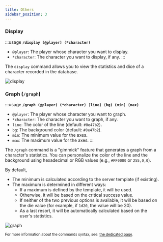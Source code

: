 ```yaml
---
title: Others
sidebar_position: 3
---
```

### Display

:::usage
**`/display (@player) (*character)`**
- `@player`: The player whose character you want to display.
- `*character`: The character you want to display, if any.
:::

The `display` command allows you to view the statistics and dice of a character recorded in the database. 

![display](/assets/rolls/db/display_ex.png)

### Graph (`/graph`)

:::usage
**`/graph (@player) (*character) (line) (bg) (min) (max)`**
- `@player`: The player whose character you want to graph.
- `*character`: The character you want to graph, if any.
- `line`: The color of the line (default: `#0e47b2`).
- `bg`: The background color (default: `#0e47b2`).
- `min`: The minimum value for the axes.
- `max`: The maximum value for the axes.
:::

The `/graph` command is a "gimmick" feature that generates a graph from a character's statistics. You can personalize the color of the line and the background using hexadecimal or RGB values (e.g., `#FF0000` or `255,0,0`).


By default,
- The minimum is calculated according to the server template (if existing).
- The maximum is determined in different ways:
   - If a maximum is defined by the template, it will be used.
   - Otherwise, it will be based on the critical success value.
   - If neither of the two previous options is available, it will be based on the die value (for example, if `1d20`, the value will be 20).
   - As a last resort, it will be automatically calculated based on the user's statistics.

![graph](/assets/graph.jpg)

<small>For more information about the commands syntax, see: [the dedicated page](../../introduction/format.mdx).</small>